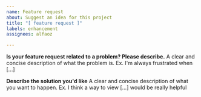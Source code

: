 ```yaml
---
name: Feature request
about: Suggest an idea for this project
title: "[ feature request ]"
labels: enhancement
assignees: alfaoz

---
```


**Is your feature request related to a problem? Please describe.**
A clear and concise description of what the problem is. Ex. I'm always frustrated when [...]

**Describe the solution you'd like**
A clear and concise description of what you want to happen. Ex. I think a way to view [...] would be really helpful
